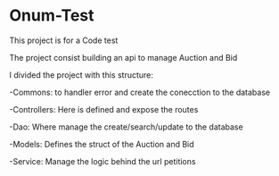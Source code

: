 # Onum-Test

This project is for a Code test

The project consist building an api to manage Auction and Bid

I divided the project with this structure:

-Commons: to handler error and create the conecction to the database

-Controllers: Here is defined and expose the routes

-Dao: Where manage the create/search/update to the database

-Models: Defines the struct of the Auction and Bid

-Service: Manage the logic behind the url petitions
